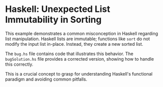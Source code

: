 # Haskell: Unexpected List Immutability in Sorting

This example demonstrates a common misconception in Haskell regarding list manipulation.  Haskell lists are immutable; functions like `sort` do not modify the input list in-place. Instead, they create a new sorted list.

The `bug.hs` file contains code that illustrates this behavior. The `bugSolution.hs` file provides a corrected version, showing how to handle this correctly.

This is a crucial concept to grasp for understanding Haskell's functional paradigm and avoiding common pitfalls.